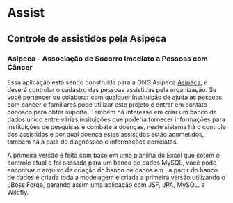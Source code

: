 # Assist

## Controle de assistidos pela Asipeca

### Asipeca - Associação de Socorro Imediato a Pessoas com Câncer

Essa aplicação está sendo construída para a ONG Asipeca [Asipeca](http://asipeca.org.br/), e deverá controlar o cadastro das pessoas assistidas pela organização.
Se você pertencer ou colaborar com qualquer instituição de ajuda as pessoas com cancer e familiares pode utilizar este projeto e entrar em contato conosco para obter suporte.
Também há interesse em criar um banco de dados único entre várias insituições que poderia fornecer informações para instituições de pesquisas e combate a doenças, neste sistema há o controle dos assistidos e por qual doença estes assistidos estão acometidos, também há a data de diagnóstico e informações correlatas.

A primeira versão é feita com base em uma planilha do Excel que cotem o controle atual e foi passada para um banco de dados MySQL, você pode encontrar o arquivo de criação do banco de dados em , a partir do banco de dados é criada toda a modelagem e criada a primeira versão utilizando o JBoss Forge, gerando assim uma aplicação com JSF, JPA, MySQL. e Wildfly.
